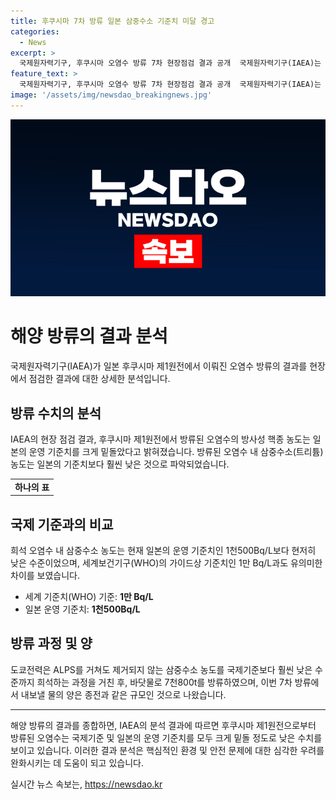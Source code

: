 ```yaml
---
title: 후쿠시마 7차 방류 일본 삼중수소 기준치 미달 경고
categories:
  - News
excerpt: >
  국제원자력기구, 후쿠시마 오염수 방류 7차 현장점검 결과 공개  국제원자력기구(IAEA)는 후쿠시마 원전 오염수 7차 방류를 점검한 결과 일본의 삼중수소 농도가 기준치를 크게 밑돈다고 밝혔다. IAEA 전문가들의 독립적인 샘플 분석에서도 일본의 기준치에 미치지 못하는 것으로 확인됐으며, 도쿄전력의 실시간 데이터에 따르면 삼중수소 농도는 260Bq/L로 강조된다. 이로써 IAEA의 7차 독립적 현장 조사 결과는 전부 일본 기준치를 크게 하회한다고 나타났으며, 도쿄전력은 이번 7차 방류로 총 7천800t의 오염수를 내보내고 있다고 밝혀졌다.
feature_text: >
  국제원자력기구, 후쿠시마 오염수 방류 7차 현장점검 결과 공개  국제원자력기구(IAEA)는 후쿠시마 원전 오염수 7차 방류를 점검한 결과 일본의 삼중수소 농도가 기준치를 크게 밑돈다고 밝혔다. IAEA 전문가들의 독립적인 샘플 분석에서도 일본의 기준치에 미치지 못하는 것으로 확인됐으며, 도쿄전력의 실시간 데이터에 따르면 삼중수소 농도는 260Bq/L로 강조된다. 이로써 IAEA의 7차 독립적 현장 조사 결과는 전부 일본 기준치를 크게 하회한다고 나타났으며, 도쿄전력은 이번 7차 방류로 총 7천800t의 오염수를 내보내고 있다고 밝혀졌다.
image: '/assets/img/newsdao_breakingnews.jpg'
---
```


<p><img src="/assets/img/newsdao_breakingnews.jpg" alt="pcversion 속보" /></p>

<h1>해양 방류의 결과 분석</h1>

<p data-ke-size="size16">국제원자력기구(IAEA)가 일본 후쿠시마 제1원전에서 이뤄진 오염수 방류의 결과를 현장에서 점검한 결과에 대한 상세한 분석입니다.</p>

<h2 data-ke-size="size26">방류 수치의 분석</h2>

<p data-ke-size="size16">IAEA의 현장 점검 결과, 후쿠시마 제1원전에서 방류된 오염수의 방사성 핵종 농도는 일본의 운영 기준치를 크게 밑돌았다고 밝혀졌습니다. 방류된 오염수 내 삼중수소(트리튬) 농도는 일본의 기준치보다 훨씬 낮은 것으로 파악되었습니다.</p>

<table>
  <tr>
    <td style="text-align: center; height: 17px;"><b>하나의 표</b></td>
  </tr>
</table>

<h2 data-ke-size="size26">국제 기준과의 비교</h2>

<p data-ke-size="size16">희석 오염수 내 삼중수소 농도는 현재 일본의 운영 기준치인 1천500Bq/L보다 현저히 낮은 수준이었으며, 세계보건기구(WHO)의 가이드상 기준치인 1만 Bq/L과도 유의미한 차이를 보였습니다.</p>

<ul>
  <li>세계 기준치(WHO) 기준: <b>1만 Bq/L</b></li>
  <li>일본 운영 기준치: <b>1천500Bq/L</b></li>
</ul>

<h2 data-ke-size="size26">방류 과정 및 양</h2>

<p data-ke-size="size16">도쿄전력은 ALPS를 거쳐도 제거되지 않는 삼중수소 농도를 국제기준보다 훨씬 낮은 수준까지 희석하는 과정을 거친 후, 바닷물로 7천800t를 방류하였으며, 이번 7차 방류에서 내보낼 물의 양은 종전과 같은 규모인 것으로 나왔습니다.</p>

<hr>

<p data-ke-size="size16">해양 방류의 결과를 종합하면, IAEA의 분석 결과에 따르면 후쿠시마 제1원전으로부터 방류된 오염수는 국제기준 및 일본의 운영 기준치를 모두 크게 밑돌 정도로 낮은 수치를 보이고 있습니다. 이러한 결과 분석은 핵심적인 환경 및 안전 문제에 대한 심각한 우려를 완화시키는 데 도움이 되고 있습니다.</p>
실시간 뉴스 속보는, <a href="https://newsdao.kr" rel="dofollow">https://newsdao.kr</a>


